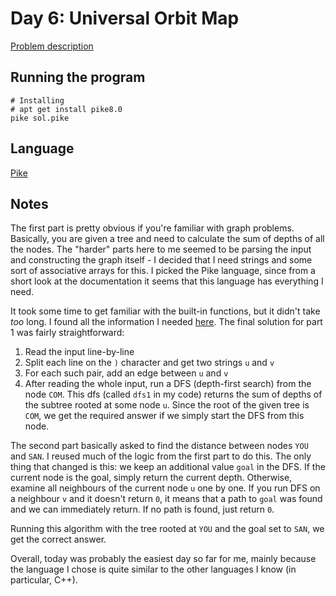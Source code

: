 # Day 6: Universal Orbit Map

[Problem description](https://adventofcode.com/2019/day/6)

## Running the program
```
# Installing
# apt get install pike8.0
pike sol.pike
```

## Language
[Pike](https://en.wikipedia.org/wiki/Pike_(programming_language))

## Notes
The first part is pretty obvious if you're familiar with graph problems.
Basically, you are given a tree and need to calculate the sum of depths of all
the nodes. The "harder" parts here to me seemed to be parsing the input and
constructing the graph itself - I decided that I need strings and some sort of
associative arrays for this. I picked the Pike language, since from a short
look at the documentation it seems that this language has everything I need.

It took some time to get familiar with the built-in functions, but it didn't
take *too* long. I found all the information I needed [here](http://www.mit.edu/afs.new/sipb/project/pike/tutorial/tutorial_onepage.html).
The final solution for part 1 was fairly straightforward:
1. Read the input line-by-line
2. Split each line on the `)` character and get two strings `u` and `v`
3. For each such pair, add an edge between `u` and `v`
4. After reading the whole input, run a DFS (depth-first search) from the node
   `COM`. This dfs (called `dfs1` in my code) returns the sum of depths of the
   subtree rooted at some node `u`. Since the root of the given tree is `COM`,
   we get the required answer if we simply start the DFS from this node.

The second part basically asked to find the distance between nodes `YOU` and
`SAN`. I reused much of the logic from the first part to do this. The only
thing that changed is this: we keep an additional value `goal` in the DFS. If
the current node is the goal, simply return the current depth. Otherwise,
examine all neighbours of the current node `u` one by one. If you run DFS on
a neighbour `v` and it doesn't return `0`, it means that a path to `goal` was
found and we can immediately return. If no path is found, just return `0`.

Running this algorithm with the tree rooted at `YOU` and the goal set to `SAN`,
we get the correct answer.

Overall, today was probably the easiest day so far for me, mainly because the
language I chose is quite similar to the other languages I know (in particular,
C++).
